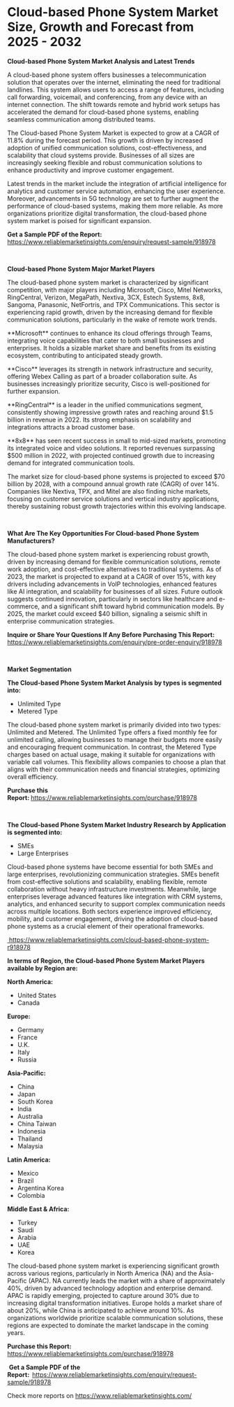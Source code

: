 <p><h1>Cloud-based Phone System Market Size, Growth and Forecast from 2025 - 2032</h1></p><p><strong>Cloud-based Phone System Market Analysis and Latest Trends</strong></p>
<p><p>A cloud-based phone system offers businesses a telecommunication solution that operates over the internet, eliminating the need for traditional landlines. This system allows users to access a range of features, including call forwarding, voicemail, and conferencing, from any device with an internet connection. The shift towards remote and hybrid work setups has accelerated the demand for cloud-based phone systems, enabling seamless communication among distributed teams.</p><p>The Cloud-based Phone System Market is expected to grow at a CAGR of 11.8% during the forecast period. This growth is driven by increased adoption of unified communication solutions, cost-effectiveness, and scalability that cloud systems provide. Businesses of all sizes are increasingly seeking flexible and robust communication solutions to enhance productivity and improve customer engagement. </p><p>Latest trends in the market include the integration of artificial intelligence for analytics and customer service automation, enhancing the user experience. Moreover, advancements in 5G technology are set to further augment the performance of cloud-based systems, making them more reliable. As more organizations prioritize digital transformation, the cloud-based phone system market is poised for significant expansion.</p></p>
<p><strong>Get a Sample PDF of the Report:&nbsp;</strong> <a href="https://www.reliablemarketinsights.com/enquiry/request-sample/918978?utm_campaign=2943&utm_medium=2&utm_source=Github&utm_content=ia&utm_term=11032025&utm_id=cloud-based-phone-system">https://www.reliablemarketinsights.com/enquiry/request-sample/918978</a></p>
<p>&nbsp;</p>
<p><strong>Cloud-based Phone System Major Market Players</strong></p>
<p><p>The cloud-based phone system market is characterized by significant competition, with major players including Microsoft, Cisco, Mitel Networks, RingCentral, Verizon, MegaPath, Nextiva, 3CX, Estech Systems, 8x8, Sangoma, Panasonic, NetFortris, and TPX Communications. This sector is experiencing rapid growth, driven by the increasing demand for flexible communication solutions, particularly in the wake of remote work trends.</p><p>**Microsoft** continues to enhance its cloud offerings through Teams, integrating voice capabilities that cater to both small businesses and enterprises. It holds a sizable market share and benefits from its existing ecosystem, contributing to anticipated steady growth.</p><p>**Cisco** leverages its strength in network infrastructure and security, offering Webex Calling as part of a broader collaboration suite. As businesses increasingly prioritize security, Cisco is well-positioned for further expansion.</p><p>**RingCentral** is a leader in the unified communications segment, consistently showing impressive growth rates and reaching around $1.5 billion in revenue in 2022. Its strong emphasis on scalability and integrations attracts a broad customer base.</p><p>**8x8** has seen recent success in small to mid-sized markets, promoting its integrated voice and video solutions. It reported revenues surpassing $500 million in 2022, with projected continued growth due to increasing demand for integrated communication tools.</p><p>The market size for cloud-based phone systems is projected to exceed $70 billion by 2028, with a compound annual growth rate (CAGR) of over 14%. Companies like Nextiva, TPX, and Mitel are also finding niche markets, focusing on customer service solutions and vertical industry applications, thereby sustaining robust growth trajectories within this evolving landscape.</p></p>
<p>&nbsp;</p>
<p><strong>What Are The Key Opportunities For Cloud-based Phone System Manufacturers?</strong></p>
<p><p>The cloud-based phone system market is experiencing robust growth, driven by increasing demand for flexible communication solutions, remote work adoption, and cost-effective alternatives to traditional systems. As of 2023, the market is projected to expand at a CAGR of over 15%, with key drivers including advancements in VoIP technologies, enhanced features like AI integration, and scalability for businesses of all sizes. Future outlook suggests continued innovation, particularly in sectors like healthcare and e-commerce, and a significant shift toward hybrid communication models. By 2025, the market could exceed $40 billion, signaling a seismic shift in enterprise communication strategies.</p></p>
<p><strong>Inquire or Share Your Questions If Any Before Purchasing This Report:</strong> <a href="https://www.reliablemarketinsights.com/enquiry/pre-order-enquiry/918978?utm_campaign=2943&utm_medium=2&utm_source=Github&utm_content=ia&utm_term=11032025&utm_id=cloud-based-phone-system">https://www.reliablemarketinsights.com/enquiry/pre-order-enquiry/918978</a></p>
<p>&nbsp;</p>
<p><strong>Market Segmentation</strong></p>
<p><strong>The Cloud-based Phone System Market Analysis by types is segmented into:</strong></p>
<p><ul><li>Unlimited Type</li><li>Metered Type</li></ul></p>
<p><p>The cloud-based phone system market is primarily divided into two types: Unlimited and Metered. The Unlimited Type offers a fixed monthly fee for unlimited calling, allowing businesses to manage their budgets more easily and encouraging frequent communication. In contrast, the Metered Type charges based on actual usage, making it suitable for organizations with variable call volumes. This flexibility allows companies to choose a plan that aligns with their communication needs and financial strategies, optimizing overall efficiency.</p></p>
<p><strong>Purchase this Report:&nbsp;</strong><a href="https://www.reliablemarketinsights.com/purchase/918978?utm_campaign=2943&utm_medium=2&utm_source=Github&utm_content=ia&utm_term=11032025&utm_id=cloud-based-phone-system">https://www.reliablemarketinsights.com/purchase/918978</a></p>
<p>&nbsp;</p>
<p><strong>The Cloud-based Phone System Market Industry Research by Application is segmented into:</strong></p>
<p><ul><li>SMEs</li><li>Large Enterprises</li></ul></p>
<p><p>Cloud-based phone systems have become essential for both SMEs and large enterprises, revolutionizing communication strategies. SMEs benefit from cost-effective solutions and scalability, enabling flexible, remote collaboration without heavy infrastructure investments. Meanwhile, large enterprises leverage advanced features like integration with CRM systems, analytics, and enhanced security to support complex communication needs across multiple locations. Both sectors experience improved efficiency, mobility, and customer engagement, driving the adoption of cloud-based phone systems as a crucial element of their operational frameworks.</p></p>
<p><a href="https://www.reliablemarketinsights.com/cloud-based-phone-system-r918978?utm_campaign=2943&utm_medium=2&utm_source=Github&utm_content=ia&utm_term=11032025&utm_id=cloud-based-phone-system">&nbsp;https://www.reliablemarketinsights.com/cloud-based-phone-system-r918978</a></p>
<p><strong>In terms of Region, the Cloud-based Phone System Market Players available by Region are:</strong></p>
<p>
    <p> <strong> North America: </strong>
        <ul>
            <li>United States</li>
            <li>Canada</li>
        </ul>
        </p> 
    <p> <strong> Europe: </strong>
        <ul>
            <li>Germany</li>
            <li>France</li>
            <li>U.K.</li>
            <li>Italy</li>
            <li>Russia</li>
        </ul>
        </p> 
    <p> <strong> Asia-Pacific: </strong>
        <ul>
            <li>China</li>
            <li>Japan</li>
            <li>South Korea</li>
            <li>India</li>
            <li>Australia</li>
            <li>China Taiwan</li>
            <li>Indonesia</li>
            <li>Thailand</li>
            <li>Malaysia</li>
        </ul>
        </p> 
    <p> <strong> Latin America: </strong>
        <ul>
            <li>Mexico</li>
            <li>Brazil</li>
            <li>Argentina Korea</li>
            <li>Colombia</li>
        </ul>
        </p> 
    <p> <strong> Middle East & Africa: </strong>
        <ul>
            <li>Turkey</li>
            <li>Saudi</li>
            <li>Arabia</li>
            <li>UAE</li>
            <li>Korea</li>
        </ul>
    </p>
    </p>
<p><p>The cloud-based phone system market is experiencing significant growth across various regions, particularly in North America (NA) and the Asia-Pacific (APAC). NA currently leads the market with a share of approximately 40%, driven by advanced technology adoption and enterprise demand. APAC is rapidly emerging, projected to capture around 30% due to increasing digital transformation initiatives. Europe holds a market share of about 20%, while China is anticipated to achieve around 10%. As organizations worldwide prioritize scalable communication solutions, these regions are expected to dominate the market landscape in the coming years.</p></p>
<p><strong>Purchase this Report: </strong><a href="https://www.reliablemarketinsights.com/purchase/918978?utm_campaign=2943&utm_medium=2&utm_source=Github&utm_content=ia&utm_term=11032025&utm_id=cloud-based-phone-system">https://www.reliablemarketinsights.com/purchase/918978</a></p>
<p>&nbsp;<strong>Get a Sample PDF of the Report:&nbsp;&nbsp;</strong><a href="https://www.reliablemarketinsights.com/enquiry/request-sample/918978?utm_campaign=2943&utm_medium=2&utm_source=Github&utm_content=ia&utm_term=11032025&utm_id=cloud-based-phone-system">https://www.reliablemarketinsights.com/enquiry/request-sample/918978</a></p>
<p><strong></strong></p>
<p>Check more reports on <a href="https://www.reliablemarketinsights.com/?utm_campaign=2943&utm_medium=2&utm_source=Github&utm_content=ia&utm_term=11032025&utm_id=cloud-based-phone-system">https://www.reliablemarketinsights.com/</a></p>